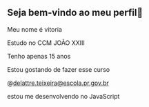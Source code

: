 ## Seja bem-vindo ao meu perfil💓

Meu nome é vitoria

Estudo no CCM JOÃO XXIII

Tenho apenas 15 anos 

Estou gostando de fazer esse curso 

@delattre.teixeira@escola.pr.gov.br

estou me desenvolvendo no JavaScript  

